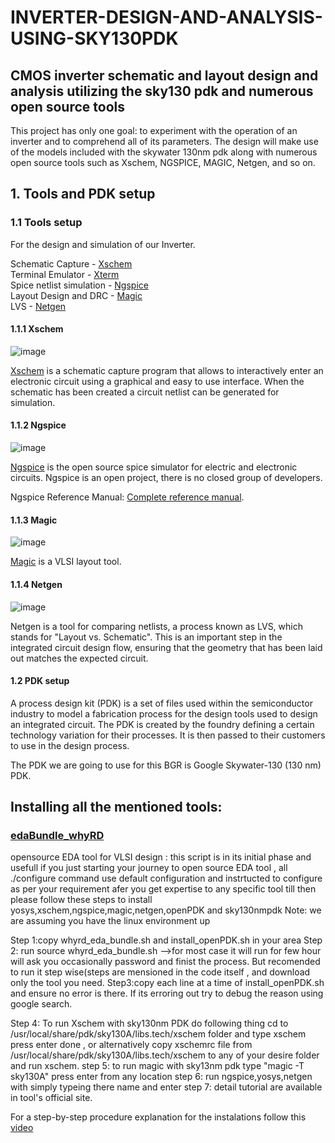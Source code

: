 # INVERTER-DESIGN-AND-ANALYSIS-USING-SKY130PDK

## CMOS inverter schematic and layout design and analysis utilizing the sky130 pdk and numerous open source tools

This project has only one goal: to experiment with the operation of an inverter and to comprehend all of its parameters. The design will make use of the models included with the skywater 130nm pdk along with numerous open source tools such as Xschem, NGSPICE, MAGIC, Netgen, and so on.

## 1. Tools and PDK setup
### 1.1 Tools setup
For the design and simulation of our Inverter.

Schematic Capture - [Xschem](http://repo.hu/projects/xschem/)\
Terminal Emulator - [Xterm](https://zoomadmin.com/HowToInstall/UbuntuPackage/xterm)\
Spice netlist simulation - [Ngspice](https://ngspice.sourceforge.io/)\
Layout Design and DRC - [Magic](http://opencircuitdesign.com/magic/)\
LVS - [Netgen](http://opencircuitdesign.com/netgen/)


#### 1.1.1 Xschem

![image](https://github.com/JAYRAM711/INVERTER-DESIGN-AND-ANALYSIS-USING-SKY130PDK/assets/119591230/12aa20e2-623d-4bf3-b22d-55c7e7fa3fae)

[Xschem](http://repo.hu/projects/xschem/xschem_man/xschem_man.html) is a schematic capture program that allows to interactively enter an electronic circuit using a graphical and easy to use interface. When the schematic has been created a circuit netlist can be generated for simulation.


#### 1.1.2 Ngspice

![image](https://github.com/JAYRAM711/INVERTER-DESIGN-AND-ANALYSIS-USING-SKY130PDK/assets/119591230/ae09b04c-3353-44c2-8f65-2968a84488ab)


[Ngspice](https://ngspice.sourceforge.io/devel.html) is the open source spice simulator for electric and electronic circuits. Ngspice is an open project, there is no closed group of developers.

Ngspice Reference Manual: [Complete reference manual](https://ngspice.sourceforge.io/docs/ngspice-manual.pdf).


#### 1.1.3 Magic

![image](https://github.com/JAYRAM711/INVERTER-DESIGN-AND-ANALYSIS-USING-SKY130PDK/assets/119591230/34757c88-ccd1-4fe7-a5d4-b18477bdefbe)

[Magic](http://opencircuitdesign.com/magic/) is a VLSI layout tool.


#### 1.1.4 Netgen

![image](https://github.com/JAYRAM711/INVERTER-DESIGN-AND-ANALYSIS-USING-SKY130PDK/assets/119591230/e4bb4c9c-3ab1-46f6-a10f-e3df6bbfb26c)

Netgen is a tool for comparing netlists, a process known as LVS, which stands for "Layout vs. Schematic". This is an important step in the integrated circuit design flow, ensuring that the geometry that has been laid out matches the expected circuit.

#### 1.2 PDK setup
A process design kit (PDK) is a set of files used within the semiconductor industry to model a fabrication process for the design tools used to design an integrated circuit. The PDK is created by the foundry defining a certain technology variation for their processes. It is then passed to their customers to use in the design process.

The PDK we are going to use for this BGR is Google Skywater-130 (130 nm) PDK.

## Installing all the mentioned tools: 
### [edaBundle_whyRD](https://github.com/rajdeep66/edaBundle_whyRD)

opensource EDA tool for VLSI design : this script is in its initial phase and usefull if you just starting your journey to open source EDA tool , all ./configure command use default configuration and instrtucted to configure as per your requirement afer you get expertise to any specific tool till then please follow these steps to install yosys,xschem,ngspice,magic,netgen,openPDK and sky130nmpdk Note: we are assuming you have the linux environment up


Step 1:copy whyrd_eda_bundle.sh and install_openPDK.sh in your area Step 2: run source whyrd_eda_bundle.sh -->for most case it will run for few hour will ask you occasionally password and finist the process.
But recomended to run it step wise(steps are mensioned in the code itself , and download only the tool you need.
Step3:copy each line at a time of install_openPDK.sh and ensure no error is there. If its erroring out try to debug the reason using google search.

Step 4: To run Xschem with sky130nm PDK do following thing cd to /usr/local/share/pdk/sky130A/libs.tech/xschem folder and type xschem press enter done , or alternatively copy xschemrc file from /usr/local/share/pdk/sky130A/libs.tech/xschem to any of your desire folder and run xschem.
step 5: to run magic with sky13nm pdk type "magic -T sky130A" press enter from any location
step 6: run ngspice,yosys,netgen with simply typeing there name and enter
step 7: detail tutorial are available in tool's official site.

For a step-by-step procedure explanation for the instalations follow this [video](https://www.youtube.com/watch?v=VCuyO7Chvc8&list=PL0E9jhuDlj9r-XIIgx5PPJpogx7ThS5CB&index=1)
